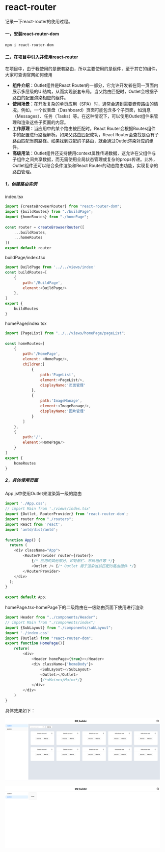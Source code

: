 # react-router

记录一下react-router的使用过程。

#### 一，安装react-router-dom

```javascript
npm i react-router-dom
```

#### 二，在项目中引入并使用react-router

在项目中，由于我使用的是嵌套路由，所以主要使用的是<Outlet/>组件，至于其它的组件，大家可查询官网如何使用

- **组件介绍**：Outlet组件是React Router的一部分，它允许开发者在同一页面内展示多层级的UI结构，从而实现嵌套布局。当父路由匹配时，Outlet会根据子路由的配置渲染相应的组件。
- **使用场景**：在开发复杂的单页应用（SPA）时，通常会遇到需要嵌套路由的情况。例如，一个仪表盘（Dashboard）页面可能包含多个子页面，如消息（Messages）、任务（Tasks）等。在这种情况下，可以使用Outlet组件来管理和渲染这些子页面的内容。
- **工作原理**：当应用中的某个路由被匹配时，React Router会根据Routes组件中的配置进行路径解析。如果父路由匹配成功，React Router会查找是否有子路由匹配当前路径。如果找到匹配的子路由，就会通过Outlet渲染对应的组件。
- **高级用法**：Outlet组件还支持使用context属性传递数据，这允许在父组件与子组件之间共享数据，而无需使用全局状态管理或复杂的props传递。此外，Outlet组件还可以结合条件渲染和React Router的动态路由功能，实现复杂的路由管理。

##### 1，创建路由实例

index.tsx

```javascript
import {createBrowserRouter} from "react-router-dom";
import {buildRoutes} from "./buildPage";
import {homeRoutes} from "./homePage";

const router = createBrowserRouter([
    ...buildRoutes,
    ...homeRoutes
])
export default router
```

buildPage/index.tsx

```javascript
import BuildPage from '../../views/index'
const buildRoutes=[
    {
        path:'/BuildPage',
        element:<BuildPage/>
    },
]
export {
    buildRoutes
}
```

homePage/index.tsx

```javascript
import {PageList} from "../../views/homePage/pageList";

const homeRoutes=[
    {
        path:'/HomePage',
        element: <HomePage/>,
        children:[
            {
                path:'PageList',
                element:<PageList/>,
                displayName:'页面管理'
            },
            {
                path:'ImageManage',
                element:<ImageManage/>,
                displayName:'图片管理'
            }
        ]
    },
    {
        path:'/',
        element:<HomePage/>
    }
]
export {
    homeRoutes
}
```

##### 2，具体使用页面

App.js中使用Outlet来渲染第一级的路由

```javascript
import './App.css';
// import Main from './views/index.tsx'
import {Outlet, RouterProvider} from 'react-router-dom';
import router from "./routers";
import React from 'react';
import 'antd/dist/antd';

function App() {
  return (
    <div className="App">
        <RouterProvider router={router}>
            {/* 应用的其他部分，如导航栏、布局组件等 */}
            <Outlet /> {/* Outlet 用于渲染当前匹配的路由组件 */}
        </RouterProvider>
    </div>
  );
}

export default App;

```

homePage.tsx-homePage下的二级路由在一级路由页面下使用<Outlet/>进行渲染

```javascript
import Header from "../components/Header";
// import Main from "./components/index";
import {SubLayout} from "./components/subLayout";
import './index.css'
import {Outlet} from "react-router-dom";
export function HomePage(){
    return(
        <div>
            <Header homePage={true}></Header>
            <div className={'homeBody'}>
                <SubLayout></SubLayout>
                <Outlet></Outlet>
                {/*<Main></Main>*/}
            </div>
        </div>
    )
}
```

具体效果如下：

![](../../../assets/react-router/first.png)

![](../../../assets/react-router/second.png)
